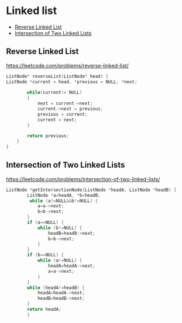 # Linked list

+ [Reverse Linked List](#reverse-linked-list)
+ [Intersection of Two Linked Lists](#intersection-of-two-linked-lists)

## Reverse Linked List

https://leetcode.com/problems/reverse-linked-list/

```cpp
ListNode* reverseList(ListNode* head) {
ListNode *current = head, *previous = NULL, *next;
    
		while(current!= NULL)
		{
			next = current->next;
			current->next = previous;
			previous = current;
			current = next;
		}
		
		return previous;
	}
}
```

## Intersection of Two Linked Lists

https://leetcode.com/problems/intersection-of-two-linked-lists/

```cpp
ListNode *getIntersectionNode(ListNode *headA, ListNode *headB) {
        ListNode *a=headA, *b=headB;
         while (a!=NULL&&b!=NULL) {
            a=a->next;
            b=b->next;
        }
        if (a==NULL) {
            while (b!=NULL) {
                headB=headB->next;
                b=b->next;
            }
        }
        if (b==NULL) {
            while (a!=NULL) {
                headA=headA->next;
                a=a->next;
            }
        }
        while (headA!=headB) {
            headA=headA->next;
            headB=headB->next;
        }
        return headA;
        }
```
